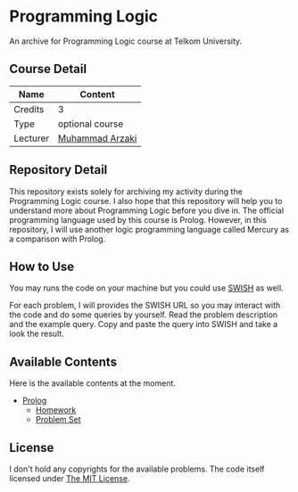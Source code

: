 # Programming Logic

An archive for Programming Logic course at Telkom University.

## Course Detail

| Name     | Content              |
|----------|----------------------|
| Credits  | 3                    |
| Type     | optional course      |
| Lecturer | [Muhammad Arzaki][1] |

[1]: https://www.researchgate.net/scientific-contributions/2105332282_Muhammad_Arzaki

## Repository Detail

This repository exists solely for archiving my activity during the Programming Logic course.
I also hope that this repository will help you to understand more about Programming Logic before you dive in.
The official programming language used by this course is Prolog.
However, in this repository, I will use another logic programming language called Mercury as a comparison with Prolog.

## How to Use

You may runs the code on your machine but you could use [SWISH](https://swish.swi-prolog.org/) as well.

For each problem, I will provides the SWISH URL so you may interact with the code and do some queries by yourself.
Read the problem description and the example query.
Copy and paste the query into SWISH and take a look the result.

## Available Contents

Here is the available contents at the moment.

* [Prolog](prolog/)
  * [Homework](prolog/homework/)
  * [Problem Set](prolog/problem-sets/)

## License

I don't hold any copyrights for the available problems.
The code itself licensed under [The MIT License](LICENSE).

